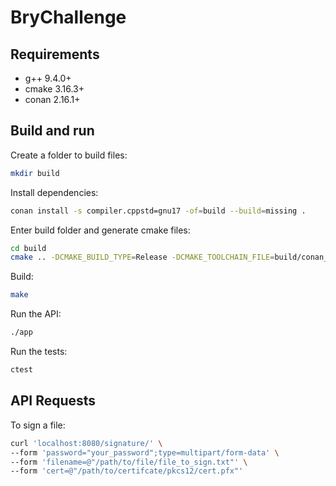 # BryChallenge

## Requirements
- g++ 9.4.0+
- cmake 3.16.3+
- conan 2.16.1+

## Build and run
Create a folder to build files:
```bash
mkdir build
```

Install dependencies:
```bash
conan install -s compiler.cppstd=gnu17 -of=build --build=missing .
```

Enter build folder and generate cmake files:
```bash
cd build
cmake .. -DCMAKE_BUILD_TYPE=Release -DCMAKE_TOOLCHAIN_FILE=build/conan_toolchain.cmake
```

Build:
```bash
make
```

Run the API:
```bash
./app
```

Run the tests:
```bash
ctest
```
## API Requests

To sign a file:
```bash
curl 'localhost:8080/signature/' \
--form 'password="your_password";type=multipart/form-data' \
--form 'filename=@"/path/to/file/file_to_sign.txt"' \
--form 'cert=@"/path/to/certifcate/pkcs12/cert.pfx"'
```

